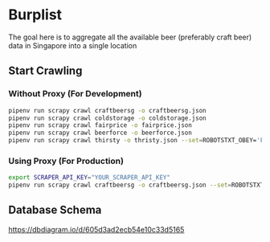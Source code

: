 # Burplist

The goal here is to aggregate all the available beer (preferably craft beer) data in Singapore into a single location

## Start Crawling

### Without Proxy (For Development)

```sh
pipenv run scrapy crawl craftbeersg -o craftbeersg.json
pipenv run scrapy crawl coldstorage -o coldstorage.json
pipenv run scrapy crawl fairprice -o fairprice.json
pipenv run scrapy crawl beerforce -o beerforce.json
pipenv run scrapy crawl thirsty -o thristy.json --set=ROBOTSTXT_OBEY='False'
```

### Using Proxy (For Production)

```sh
export SCRAPER_API_KEY="YOUR_SCRAPER_API_KEY"
pipenv run scrapy crawl craftbeersg -o craftbeersg.json --set=ROBOTSTXT_OBEY='False'
```

## Database Schema

https://dbdiagram.io/d/605d3ad2ecb54e10c33d5165
